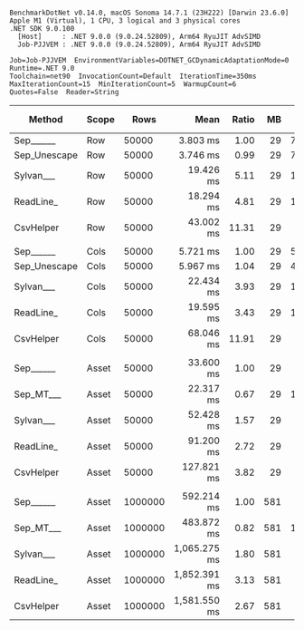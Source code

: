 ```

BenchmarkDotNet v0.14.0, macOS Sonoma 14.7.1 (23H222) [Darwin 23.6.0]
Apple M1 (Virtual), 1 CPU, 3 logical and 3 physical cores
.NET SDK 9.0.100
  [Host]     : .NET 9.0.0 (9.0.24.52809), Arm64 RyuJIT AdvSIMD
  Job-PJJVEM : .NET 9.0.0 (9.0.24.52809), Arm64 RyuJIT AdvSIMD

Job=Job-PJJVEM  EnvironmentVariables=DOTNET_GCDynamicAdaptationMode=0  Runtime=.NET 9.0  
Toolchain=net90  InvocationCount=Default  IterationTime=350ms  
MaxIterationCount=15  MinIterationCount=5  WarmupCount=6  
Quotes=False  Reader=String  

```
| Method       | Scope | Rows    | Mean         | Ratio | MB  | MB/s   | ns/row | Allocated    | Alloc Ratio |
|------------- |------ |-------- |-------------:|------:|----:|-------:|-------:|-------------:|------------:|
| Sep______    | Row   | 50000   |     3.803 ms |  1.00 |  29 | 7648.4 |   76.1 |       1028 B |        1.00 |
| Sep_Unescape | Row   | 50000   |     3.746 ms |  0.99 |  29 | 7765.1 |   74.9 |       1033 B |        1.00 |
| Sylvan___    | Row   | 50000   |    19.426 ms |  5.11 |  29 | 1497.3 |  388.5 |       6711 B |        6.53 |
| ReadLine_    | Row   | 50000   |    18.294 ms |  4.81 |  29 | 1589.9 |  365.9 |   90734887 B |   88,263.51 |
| CsvHelper    | Row   | 50000   |    43.002 ms | 11.31 |  29 |  676.4 |  860.0 |      20764 B |       20.20 |
|              |       |         |              |       |     |        |        |              |             |
| Sep______    | Cols  | 50000   |     5.721 ms |  1.00 |  29 | 5083.9 |  114.4 |       1035 B |        1.00 |
| Sep_Unescape | Cols  | 50000   |     5.967 ms |  1.04 |  29 | 4874.2 |  119.3 |        998 B |        0.96 |
| Sylvan___    | Cols  | 50000   |    22.434 ms |  3.93 |  29 | 1296.5 |  448.7 |       6958 B |        6.72 |
| ReadLine_    | Cols  | 50000   |    19.595 ms |  3.43 |  29 | 1484.3 |  391.9 |   90734891 B |   87,666.56 |
| CsvHelper    | Cols  | 50000   |    68.046 ms | 11.91 |  29 |  427.4 | 1360.9 |     456564 B |      441.12 |
|              |       |         |              |       |     |        |        |              |             |
| Sep______    | Asset | 50000   |    33.600 ms |  1.00 |  29 |  865.6 |  672.0 |   14134044 B |        1.00 |
| Sep_MT___    | Asset | 50000   |    22.317 ms |  0.67 |  29 | 1303.3 |  446.3 |   14244739 B |        1.01 |
| Sylvan___    | Asset | 50000   |    52.428 ms |  1.57 |  29 |  554.8 | 1048.6 |   14296318 B |        1.01 |
| ReadLine_    | Asset | 50000   |    91.200 ms |  2.72 |  29 |  318.9 | 1824.0 |  104586022 B |        7.40 |
| CsvHelper    | Asset | 50000   |   127.821 ms |  3.82 |  29 |  227.6 | 2556.4 |   14306376 B |        1.01 |
|              |       |         |              |       |     |        |        |              |             |
| Sep______    | Asset | 1000000 |   592.214 ms |  1.00 | 581 |  982.5 |  592.2 |  273070232 B |        1.00 |
| Sep_MT___    | Asset | 1000000 |   483.872 ms |  0.82 | 581 | 1202.5 |  483.9 |  281065624 B |        1.03 |
| Sylvan___    | Asset | 1000000 | 1,065.275 ms |  1.80 | 581 |  546.2 | 1065.3 |  273233680 B |        1.00 |
| ReadLine_    | Asset | 1000000 | 1,852.391 ms |  3.13 | 581 |  314.1 | 1852.4 | 2087769440 B |        7.65 |
| CsvHelper    | Asset | 1000000 | 1,581.550 ms |  2.67 | 581 |  367.9 | 1581.5 |  273241784 B |        1.00 |
